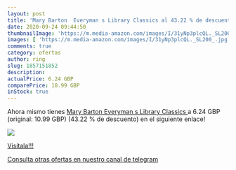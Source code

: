 ```yaml
---
layout: post
title: 'Mary Barton  Everyman s Library Classics al 43.22 % de descuento'
date: 2020-09-24 09:44:50
thumbnailImage: 'https://m.media-amazon.com/images/I/31yNp3plcQL._SL200_.jpg'
images: [ 'https://m.media-amazon.com/images/I/31yNp3plcQL._SL200_.jpg' ]
comments: true
category: ofertas
author: ring
slug: 1857151852
description:
actualPrice: 6.24 GBP
comparePrice: 10.99 GBP
inStock: true
---
```


Ahora mismo tienes [Mary Barton  Everyman s Library Classics ](https://www.amazon.com/dp/1857151852/?tag=redken08-20) a 6.24 GBP (original: 10.99 GBP) (43.22 %  de descuento) en el siguiente enlace!

[![](https://m.media-amazon.com/images/I/31yNp3plcQL._SL200_.jpg)](https://www.amazon.com/dp/1857151852/?tag=redken08-20)

[Visítala!!!](https://www.amazon.com/dp/1857151852/?tag=redken08-20)

[Consulta otras ofertas en nuestro canal de telegram](https://t.me/s/ofertas25)
